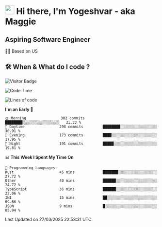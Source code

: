 <h1><img src="https://emojis.slackmojis.com/emojis/images/1531849430/4246/blob-sunglasses.gif?1531849430" width="30"/> Hi there, I'm Yogeshvar - aka Maggie</h1>

## Aspiring Software Engineer
🏂🏻  Based on US 

## 🛠 When & What do I code ?  

![Visitor Badge](https://visitor-badge.feriirawann.repl.co?username=yogeshvar&repo=yogeshvar&label=Visitors&style=plastic&color=%23457BFF&contentType=svg)

<!--START_SECTION:waka-->
![Code Time](http://img.shields.io/badge/Code%20Time-2%2C923%20hrs%2011%20mins-blue)

![Lines of code](https://img.shields.io/badge/From%20Hello%20World%20I%27ve%20Written-3.9%20million%20lines%20of%20code-blue)

**I'm an Early 🐤** 

```text
🌞 Morning                302 commits         ████████░░░░░░░░░░░░░░░░░   31.33 % 
🌆 Daytime                298 commits         ████████░░░░░░░░░░░░░░░░░   30.91 % 
🌃 Evening                173 commits         ████░░░░░░░░░░░░░░░░░░░░░   17.95 % 
🌙 Night                  191 commits         █████░░░░░░░░░░░░░░░░░░░░   19.81 % 
```


📊 **This Week I Spent My Time On** 

```text
💬 Programming Languages: 
Rust                     45 mins             ███████░░░░░░░░░░░░░░░░░░   27.72 % 
Other                    40 mins             ██████░░░░░░░░░░░░░░░░░░░   24.72 % 
TypeScript               36 mins             ██████░░░░░░░░░░░░░░░░░░░   22.06 % 
INI                      15 mins             ██░░░░░░░░░░░░░░░░░░░░░░░   09.66 % 
JSON                     9 mins              █░░░░░░░░░░░░░░░░░░░░░░░░   05.94 % 
```


 Last Updated on 27/03/2025 22:53:31 UTC
<!--END_SECTION:waka-->
